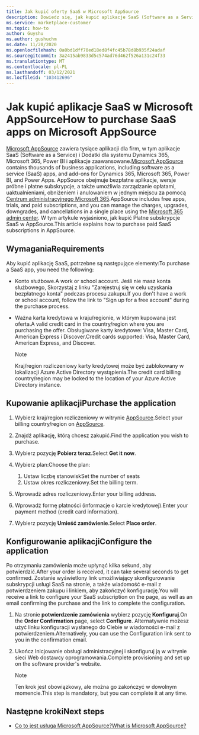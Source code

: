 ```yaml
---
title: Jak kupić oferty SaaS w Microsoft AppSource
description: Dowiedz się, jak kupić aplikacje SaaS (Software as a Service) od partnerów firmy Microsoft na Microsoft AppSource.
ms.service: marketplace-customer
ms.topic: how-to
author: Guyshu
ms.author: gushuchm
ms.date: 11/20/2020
ms.openlocfilehash: 0a0bd1dff70ed18ed8f4fc45b78d8b935f24adaf
ms.sourcegitcommit: 3a2415ab9833d5c574ad76d462f526a131c24f33
ms.translationtype: MT
ms.contentlocale: pl-PL
ms.lasthandoff: 03/12/2021
ms.locfileid: "103412696"
---
```

# <a name="how-to-purchase-saas-apps-on-microsoft-appsource"></a><span data-ttu-id="15ec8-103">Jak kupić aplikacje SaaS w Microsoft AppSource</span><span class="sxs-lookup"><span data-stu-id="15ec8-103">How to purchase SaaS apps on Microsoft AppSource</span></span>

<span data-ttu-id="15ec8-104">[Microsoft AppSource](https://appsource.microsoft.com/) zawiera tysiące aplikacji dla firm, w tym aplikacje SaaS (Software as a Service) i Dodatki dla systemu Dynamics 365, Microsoft 365, Power BI i aplikacje zaawansowane.</span><span class="sxs-lookup"><span data-stu-id="15ec8-104">[Microsoft AppSource](https://appsource.microsoft.com/) contains thousands of business applications, including software as a service (SaaS) apps, and add-ons for Dynamics 365, Microsoft 365, Power BI, and Power Apps.</span></span> <span data-ttu-id="15ec8-105">AppSource obejmuje bezpłatne aplikacje, wersje próbne i płatne subskrypcje, a także umożliwia zarządzanie opłatami, uaktualnieniami, obniżeniem i anulowaniem w jednym miejscu za pomocą [Centrum administracyjnego Microsoft 365](/microsoft-365/admin/admin-overview/about-the-admin-center).</span><span class="sxs-lookup"><span data-stu-id="15ec8-105">AppSource includes free apps, trials, and paid subscriptions, and you can manage the charges, upgrades, downgrades, and cancellations in a single place using the [Microsoft 365 admin center](/microsoft-365/admin/admin-overview/about-the-admin-center).</span></span> <span data-ttu-id="15ec8-106">W tym artykule wyjaśniono, jak kupić Płatne subskrypcje SaaS w AppSource.</span><span class="sxs-lookup"><span data-stu-id="15ec8-106">This article explains how to purchase paid SaaS subscriptions in AppSource.</span></span>

## <a name="requirements"></a><span data-ttu-id="15ec8-107">Wymagania</span><span class="sxs-lookup"><span data-stu-id="15ec8-107">Requirements</span></span>

<span data-ttu-id="15ec8-108">Aby kupić aplikację SaaS, potrzebne są następujące elementy:</span><span class="sxs-lookup"><span data-stu-id="15ec8-108">To purchase a SaaS app, you need the following:</span></span>

- <span data-ttu-id="15ec8-109">Konto służbowe.</span><span class="sxs-lookup"><span data-stu-id="15ec8-109">A work or school account.</span></span> <span data-ttu-id="15ec8-110">Jeśli nie masz konta służbowego, Skorzystaj z linku "Zarejestruj się w celu uzyskania bezpłatnego konta" podczas procesu zakupu.</span><span class="sxs-lookup"><span data-stu-id="15ec8-110">If you don't have a work or school account, follow the link to "Sign up for a free account" during the purchase process.</span></span>

- <span data-ttu-id="15ec8-111">Ważna karta kredytowa w kraju/regionie, w którym kupowana jest oferta.</span><span class="sxs-lookup"><span data-stu-id="15ec8-111">A valid credit card in the country/region where you are purchasing the offer.</span></span> <span data-ttu-id="15ec8-112">Obsługiwane karty kredytowe: Visa, Master Card, American Express i Discover.</span><span class="sxs-lookup"><span data-stu-id="15ec8-112">Credit cards supported: Visa, Master Card, American Express, and Discover.</span></span>

    > [!Note]
    > <span data-ttu-id="15ec8-113">Kraj/region rozliczeniowy karty kredytowej może być zablokowany w lokalizacji Azure Active Directory wystąpienia.</span><span class="sxs-lookup"><span data-stu-id="15ec8-113">The credit card billing country/region may be locked to the location of your Azure Active Directory instance.</span></span>

## <a name="purchase-the-application"></a><span data-ttu-id="15ec8-114">Kupowanie aplikacji</span><span class="sxs-lookup"><span data-stu-id="15ec8-114">Purchase the application</span></span>

1. <span data-ttu-id="15ec8-115">Wybierz kraj/region rozliczeniowy w witrynie [AppSource](https://appsource.microsoft.com/).</span><span class="sxs-lookup"><span data-stu-id="15ec8-115">Select your billing country/region on [AppSource](https://appsource.microsoft.com/).</span></span>
1. <span data-ttu-id="15ec8-116">Znajdź aplikację, którą chcesz zakupić.</span><span class="sxs-lookup"><span data-stu-id="15ec8-116">Find the application you wish to purchase.</span></span>
1. <span data-ttu-id="15ec8-117">Wybierz pozycję **Pobierz teraz**.</span><span class="sxs-lookup"><span data-stu-id="15ec8-117">Select **Get it now**.</span></span>
1. <span data-ttu-id="15ec8-118">Wybierz plan:</span><span class="sxs-lookup"><span data-stu-id="15ec8-118">Choose the plan:</span></span>

    1. <span data-ttu-id="15ec8-119">Ustaw liczbę stanowisk</span><span class="sxs-lookup"><span data-stu-id="15ec8-119">Set the number of seats</span></span>
    1. <span data-ttu-id="15ec8-120">Ustaw okres rozliczeniowy.</span><span class="sxs-lookup"><span data-stu-id="15ec8-120">Set the billing term.</span></span>
    
1. <span data-ttu-id="15ec8-121">Wprowadź adres rozliczeniowy.</span><span class="sxs-lookup"><span data-stu-id="15ec8-121">Enter your billing address.</span></span>
1. <span data-ttu-id="15ec8-122">Wprowadź formę płatności (informacje o karcie kredytowej).</span><span class="sxs-lookup"><span data-stu-id="15ec8-122">Enter your payment method (credit card information).</span></span>    
1. <span data-ttu-id="15ec8-123">Wybierz pozycję **Umieść zamówienie**.</span><span class="sxs-lookup"><span data-stu-id="15ec8-123">Select **Place order**.</span></span>

## <a name="configure-the-application"></a><span data-ttu-id="15ec8-124">Konfigurowanie aplikacji</span><span class="sxs-lookup"><span data-stu-id="15ec8-124">Configure the application</span></span>

<span data-ttu-id="15ec8-125">Po otrzymaniu zamówienia może upłynąć kilka sekund, aby potwierdzić.</span><span class="sxs-lookup"><span data-stu-id="15ec8-125">After your order is received, it can take several seconds to get confirmed.</span></span> <span data-ttu-id="15ec8-126">Zostanie wyświetlony link umożliwiający skonfigurowanie subskrypcji usługi SaaS na stronie, a także wiadomość e-mail z potwierdzeniem zakupu i linkiem, aby zakończyć konfigurację.</span><span class="sxs-lookup"><span data-stu-id="15ec8-126">You will receive a link to configure your SaaS subscription on the page, as well as an email confirming the purchase and the link to complete the configuration.</span></span>

1. <span data-ttu-id="15ec8-127">Na stronie **potwierdzenie zamówienia** wybierz pozycję **Konfiguruj**.</span><span class="sxs-lookup"><span data-stu-id="15ec8-127">On the **Order Confirmation** page, select **Configure**.</span></span> <span data-ttu-id="15ec8-128">Alternatywnie możesz użyć linku konfiguracji wysłanego do Ciebie w wiadomości e-mail z potwierdzeniem.</span><span class="sxs-lookup"><span data-stu-id="15ec8-128">Alternatively, you can use the Configuration link sent to you in the confirmation email.</span></span>
1. <span data-ttu-id="15ec8-129">Ukończ Inicjowanie obsługi administracyjnej i skonfiguruj ją w witrynie sieci Web dostawcy oprogramowania.</span><span class="sxs-lookup"><span data-stu-id="15ec8-129">Complete provisioning and set up on the software provider's website.</span></span>

    > [!Note]
    > <span data-ttu-id="15ec8-130">Ten krok jest obowiązkowy, ale można go zakończyć w dowolnym momencie.</span><span class="sxs-lookup"><span data-stu-id="15ec8-130">This step is mandatory, but you can complete it at any time.</span></span>

## <a name="next-steps"></a><span data-ttu-id="15ec8-131">Następne kroki</span><span class="sxs-lookup"><span data-stu-id="15ec8-131">Next steps</span></span>

- [<span data-ttu-id="15ec8-132">Co to jest usługa Microsoft AppSource?</span><span class="sxs-lookup"><span data-stu-id="15ec8-132">What is Microsoft AppSource?</span></span>](appsource-overview.md)
